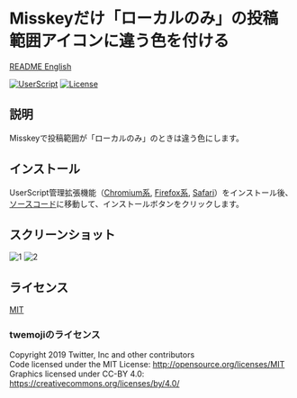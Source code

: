 # Misskeyだけ「ローカルのみ」の投稿範囲アイコンに違う色を付ける

[README English](./README.md)

[![UserScript](https://img.shields.io/badge/Framework-UserScript-blue.svg)](https://en.wikipedia.org/wiki/Userscript)
[![License](https://img.shields.io/github/license/hidao80/UserScript)](/LICENSE)

## 説明

Misskeyで投稿範囲が「ローカルのみ」のときは違う色にします。

## インストール

UserScript管理拡張機能（[Chromium系][chrome-extension], [Firefox系][firefox-extension], [Safari][safari-extension]）をインストール後、[ソースコード][source]に移動して、インストールボタンをクリックします。

[chrome-extension]: https://chrome.google.com/webstore/detail/tampermonkey/dhdgffkkebhmkfjojejmpbldmpobfkfo "Tampermonkey"
[firefox-extension]: https://addons.mozilla.org/ja/firefox/addon/tampermonkey/ "Tampermonkey"
[safari-extension]: https://apps.apple.com/us/app/userscripts/id1463298887 "UserScripts"
[source]: https://github.com/hidao80/UserScript/raw/main/MiiskeyDifferentColorLocalOnly/MiiskeyDifferentColorLocalOnly.user.js "Source code"

## スクリーンショット

![1](https://user-images.githubusercontent.com/8155294/218248367-6fd9babe-f2bb-4000-a405-fc804cf8fe2e.png)
![2](https://user-images.githubusercontent.com/8155294/218248273-696ed451-4b2d-4fad-bf40-7a638f2a256b.png)

## ライセンス

[MIT](/LICENSE)

### twemojiのライセンス

Copyright 2019 Twitter, Inc and other contributors\
Code licensed under the MIT License: <http://opensource.org/licenses/MIT>\
Graphics licensed under CC-BY 4.0: <https://creativecommons.org/licenses/by/4.0/>
